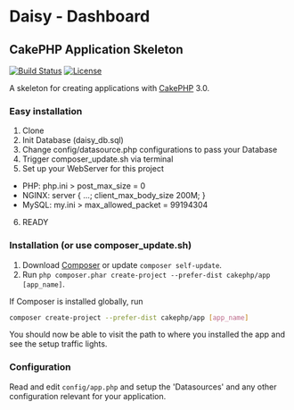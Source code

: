# Daisy - Dashboard



## CakePHP Application Skeleton

[![Build Status](https://api.travis-ci.org/cakephp/app.png)](https://travis-ci.org/cakephp/app)
[![License](https://poser.pugx.org/cakephp/app/license.svg)](https://packagist.org/packages/cakephp/app)

A skeleton for creating applications with [CakePHP](http://cakephp.org) 3.0.

### Easy installation

1. Clone
2. Init Database (daisy_db.sql)
3. Change config/datasource.php configurations to pass your Database
4. Trigger composer_update.sh via terminal
5. Set up your WebServer for this project
  * PHP: php.ini > post_max_size = 0
  * NGINX: server { ...; client_max_body_size 200M; }
  * MySQL: my.ini > max_allowed_packet = 99194304
6. READY

### Installation (or use composer_update.sh)

1. Download [Composer](http://getcomposer.org/doc/00-intro.md) or update `composer self-update`.
2. Run `php composer.phar create-project --prefer-dist cakephp/app [app_name]`.

If Composer is installed globally, run
```bash
composer create-project --prefer-dist cakephp/app [app_name]
```

You should now be able to visit the path to where you installed the app and see
the setup traffic lights.

### Configuration

Read and edit `config/app.php` and setup the 'Datasources' and any other
configuration relevant for your application.
